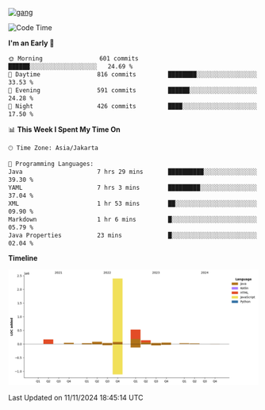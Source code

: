 <!-- [<img src='https://dev.karakun.com/assets/posts/2018-09-16-jc-java-article/3duke_suspects.jpg' alt='java'>](https://github.com/yeahbutstill) -->
[<img src='https://asset-2.tstatic.net/tribunnewswiki/foto/bank/images/Mozart.jpg' alt='gang'>](https://github.com/yeahbutstill)

<!--START_SECTION:waka-->
![Code Time](http://img.shields.io/badge/Code%20Time-2%2C893%20hrs%2054%20mins-blue)

**I'm an Early 🐤** 

```text
🌞 Morning                601 commits         ██████░░░░░░░░░░░░░░░░░░░   24.69 % 
🌆 Daytime                816 commits         ████████░░░░░░░░░░░░░░░░░   33.53 % 
🌃 Evening                591 commits         ██████░░░░░░░░░░░░░░░░░░░   24.28 % 
🌙 Night                  426 commits         ████░░░░░░░░░░░░░░░░░░░░░   17.50 % 
```


📊 **This Week I Spent My Time On** 

```text
🕑︎ Time Zone: Asia/Jakarta

💬 Programming Languages: 
Java                     7 hrs 29 mins       ██████████░░░░░░░░░░░░░░░   39.30 % 
YAML                     7 hrs 3 mins        █████████░░░░░░░░░░░░░░░░   37.04 % 
XML                      1 hr 53 mins        ██░░░░░░░░░░░░░░░░░░░░░░░   09.90 % 
Markdown                 1 hr 6 mins         █░░░░░░░░░░░░░░░░░░░░░░░░   05.79 % 
Java Properties          23 mins             █░░░░░░░░░░░░░░░░░░░░░░░░   02.04 % 
```

**Timeline**

![Lines of Code chart](https://raw.githubusercontent.com/yeahbutstill/yeahbutstill/main/assets/bar_graph.png)


 Last Updated on 11/11/2024 18:45:14 UTC
<!--END_SECTION:waka-->
